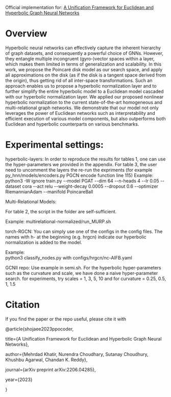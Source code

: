 Official implementation for: [A Unification Framework for Euclidean and Hyperbolic Graph Neural Networks](https://arxiv.org/pdf/2206.04285.pdf)

# Overview
Hyperbolic neural networks can effectively capture the inherent hierarchy of graph datasets, and consequently a powerful choice of GNNs. However, they entangle multiple incongruent (gyro-)vector spaces within a layer, which makes them limited in terms of generalization and scalability. 
In this work, we propose the Poincaré disk model as our search space, and apply all approximations on the disk (as if the disk is a tangent space derived from the origin), thus getting rid of all inter-space transformations. Such an approach enables us to propose a hyperbolic normalization layer and to further simplify the entire hyperbolic model to a Euclidean model cascaded with our hyperbolic normalization layer. We applied our proposed nonlinear hyperbolic normalization to the current state-of-the-art homogeneous and multi-relational graph networks. We demonstrate that our model not only leverages the power of Euclidean networks such as interpretability and efficient execution of various model components, but also outperforms both Euclidean and hyperbolic counterparts on various benchmarks. 



# Experimental settings:
hyperbolic-layers:
In order to reproduce the results for tables 1, one can use the hyper-parameters we provided in the appendix.
For table 3, the user need to uncomment the layers the re-run the expriments (for example py_hnn/models/encoders.py PGCN encode function line 115)
Example:
python3 -W ignore train.py --model PGAT  --dim 64  --n-heads 4  --lr 0.05    --dataset cora    --act relu --weight-decay 0.0005  --dropout 0.6  --optimizer  RiemannianAdam --manifold PoincareBall


Multi-Relational Models:

For table 2, the script in the folder are self-sufficient.

Example: multirelational-normalized/run_MURP.sh


torch-RGCN: 
You can simply use one of the configs in the config files. 
The names with h- at the beginning (e.g. hrgcn) indicate 
our hyperbolic normalization is added to the model.

Example:    
python3 classify_nodes.py with configs/hrgcn/nc-AIFB.yaml


GCNII repo:
Use example in semi.sh. For the hyperbolic hyper-parameters such as the curvature and scale, we have done a naive hyper-parameter search.
for experiments, try scales = 1, 3, 5, 10 and for curvature = 0.25, 0.5, 1, 1.5

# Citation
If you find the paper or the repo useful, please cite it with

@article{shojaee2023ppocoder,

  title={A Unification Framework for Euclidean and Hyperbolic Graph Neural Networks},
  
  author={Mehrdad Khatir, Nurendra Choudhary, Sutanay Choudhury, Khushbu Agarwal, Chandan K. Reddy},
  
  journal={arXiv preprint arXiv:2206.04285},
  
  year={2023}
  
}

